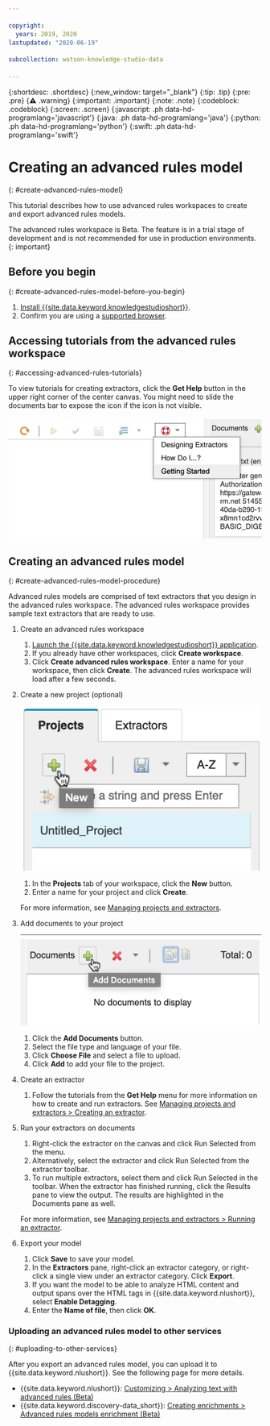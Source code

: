 ```yaml
---

copyright:
  years: 2019, 2020
lastupdated: "2020-06-19"

subcollection: watson-knowledge-studio-data

---
```


{:shortdesc: .shortdesc}
{:new_window: target="_blank"}
{:tip: .tip}
{:pre: .pre}
{:warning: .warning}
{:important: .important}
{:note: .note}
{:codeblock: .codeblock}
{:screen: .screen}
{:javascript: .ph data-hd-programlang='javascript'}
{:java: .ph data-hd-programlang='java'}
{:python: .ph data-hd-programlang='python'}
{:swift: .ph data-hd-programlang='swift'}

# Creating an advanced rules model
{: #create-advanced-rules-model}

This tutorial describes how to use advanced rules workspaces to create and export advanced rules models.

The advanced rules workspace is Beta. The feature is in a trial stage of development and is not recommended for use in production environments.
{: important}

## Before you begin
{: #create-advanced-rules-model-before-you-begin}

1. [Install {{site.data.keyword.knowledgestudioshort}}](/docs/watson-knowledge-studio-data?topic=watson-knowledge-studio-data-install).
1. Confirm you are using a [supported browser](/docs/watson-knowledge-studio-data?topic=watson-knowledge-studio-data-system-requirements). 

## Accessing tutorials from the advanced rules workspace
{: #accessing-advanced-rules-tutorials}

To view tutorials for creating extractors, click the **Get Help** button in the upper right corner of the center canvas. You might need to slide the documents bar to expose the icon if the icon is not visible.

![Rules editor tutorials](images/rules-editor-tutorials.png "Shows the rules editor tutorials under the Get Help button")

## Creating an advanced rules model
{: #create-advanced-rules-model-procedure}

Advanced rules models are comprised of text extractors that you design in the advanced rules workspace. The advanced rules workspace provides sample text extractors that are ready to use. 

1. Create an advanced rules workspace

    1. [Launch the {{site.data.keyword.knowledgestudioshort}} application](/docs/watson-knowledge-studio-data?topic=watson-knowledge-studio-data-wks_tutintro#launching-the-knowledge-studio-application).
    1. If you already have other workspaces, click **Create workspace**.
    1. Click **Create advanced rules workspace**. Enter a name for your workspace, then click **Create**. The advanced rules workspace will load after a few seconds.

1. Create a new project (optional)

    ![New project button](images/create-advanced-rules-project.png "Shows the New project button") 
    1. In the **Projects** tab of your workspace, click the **New** button.
    2. Enter a name for your project and click **Create**.

    For more information, see [Managing projects and extractors](/docs/watson-knowledge-studio-data?topic=watson-knowledge-studio-data-managing-projects-and-extractors).

1. Add documents to your project

    ![Add Documents button](images/advanced-rules-add-documents.png "Shows the Add Documents button") 

    1. Click the **Add Documents** button.
    2. Select the file type and language of your file.
    3. Click **Choose File** and select a file to upload.
    4. Click **Add** to add your file to the project.

1. Create an extractor

    1. Follow the tutorials from the **Get Help** menu for more information on how to create and run extractors. See [Managing projects and extractors > Creating an extractor](/docs/watson-knowledge-studio-data?topic=watson-knowledge-studio-data-managing-projects-and-extractors#creating-an-extractor).

1. Run your extractors on documents

    1. Right-click the extractor on the canvas and click Run Selected from the menu. 
    2. Alternatively, select the extractor and click Run Selected from the extractor toolbar.
    3. To run multiple extractors, select them and click Run Selected in the toolbar. When the extractor has finished running, click the Results pane to view the output. The results are highlighted in the Documents pane as well.

    For more information, see [Managing projects and extractors > Running an extractor](/docs/watson-knowledge-studio-data?topic=watson-knowledge-studio-data-managing-projects-and-extractors#running-an-extractor).

1. Export your model

    1. Click **Save** to save your model.
    1. In the **Extractors** pane, right-click an extractor category, or right-click a single view under an extractor category. Click **Export**.
    1. If you want the model to be able to analyze HTML content and output spans over the HTML tags in {{site.data.keyword.nlushort}}, select **Enable Detagging**.
    1. Enter the **Name of file**, then click **OK**.
    
### Uploading an advanced rules model to other services
{: #uploading-to-other-services}

After you export an advanced rules model, you can upload it to {{site.data.keyword.nlushort}}. See the following page for more details.

- {{site.data.keyword.nlushort}}: [Customizing > Analyzing text with advanced rules (Beta)](/docs/natural-language-understanding?topic=natural-language-understanding-customizing#advanced-rules)
- {{site.data.keyword.discovery-data_short}}: [Creating enrichments > Advanced rules models enrichment (Beta)](/docs/discovery-data?topic=discovery-data-create-enrichments#advanced-rules)
